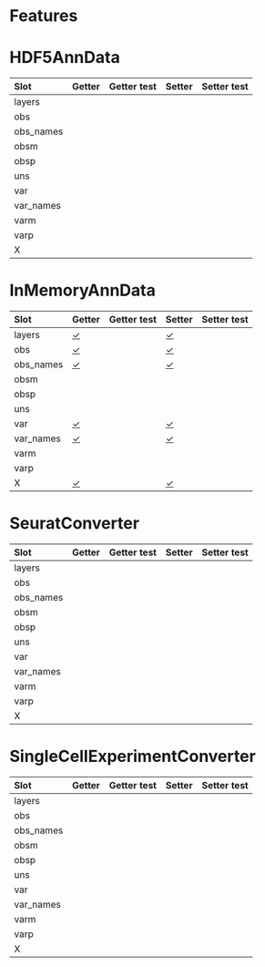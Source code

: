 # Features

# HDF5AnnData

| Slot      | Getter | Getter test | Setter | Setter test |
|:----------|:-------|:------------|:-------|:------------|
| layers    |        |             |        |             |
| obs       |        |             |        |             |
| obs_names |        |             |        |             |
| obsm      |        |             |        |             |
| obsp      |        |             |        |             |
| uns       |        |             |        |             |
| var       |        |             |        |             |
| var_names |        |             |        |             |
| varm      |        |             |        |             |
| varp      |        |             |        |             |
| X         |        |             |        |             |

# InMemoryAnnData

| Slot      | Getter                                                                      | Getter test | Setter                                                                      | Setter test |
|:----------|:----------------------------------------------------------------------------|:------------|:----------------------------------------------------------------------------|:------------|
| layers    | [✓](https://github.com/scverse/anndataR/blob/main/R/InMemoryAnnData.R#L158) |             | [✓](https://github.com/scverse/anndataR/blob/main/R/InMemoryAnnData.R#L161) |             |
| obs       | [✓](https://github.com/scverse/anndataR/blob/main/R/InMemoryAnnData.R#L171) |             | [✓](https://github.com/scverse/anndataR/blob/main/R/InMemoryAnnData.R#L174) |             |
| obs_names | [✓](https://github.com/scverse/anndataR/blob/main/R/InMemoryAnnData.R#L199) |             | [✓](https://github.com/scverse/anndataR/blob/main/R/InMemoryAnnData.R#L202) |             |
| obsm      |                                                                             |             |                                                                             |             |
| obsp      |                                                                             |             |                                                                             |             |
| uns       |                                                                             |             |                                                                             |             |
| var       | [✓](https://github.com/scverse/anndataR/blob/main/R/InMemoryAnnData.R#L184) |             | [✓](https://github.com/scverse/anndataR/blob/main/R/InMemoryAnnData.R#L187) |             |
| var_names | [✓](https://github.com/scverse/anndataR/blob/main/R/InMemoryAnnData.R#L214) |             | [✓](https://github.com/scverse/anndataR/blob/main/R/InMemoryAnnData.R#L217) |             |
| varm      |                                                                             |             |                                                                             |             |
| varp      |                                                                             |             |                                                                             |             |
| X         | [✓](https://github.com/scverse/anndataR/blob/main/R/InMemoryAnnData.R#L146) |             | [✓](https://github.com/scverse/anndataR/blob/main/R/InMemoryAnnData.R#L149) |             |

# SeuratConverter

| Slot      | Getter | Getter test | Setter | Setter test |
|:----------|:-------|:------------|:-------|:------------|
| layers    |        |             |        |             |
| obs       |        |             |        |             |
| obs_names |        |             |        |             |
| obsm      |        |             |        |             |
| obsp      |        |             |        |             |
| uns       |        |             |        |             |
| var       |        |             |        |             |
| var_names |        |             |        |             |
| varm      |        |             |        |             |
| varp      |        |             |        |             |
| X         |        |             |        |             |

# SingleCellExperimentConverter

| Slot      | Getter | Getter test | Setter | Setter test |
|:----------|:-------|:------------|:-------|:------------|
| layers    |        |             |        |             |
| obs       |        |             |        |             |
| obs_names |        |             |        |             |
| obsm      |        |             |        |             |
| obsp      |        |             |        |             |
| uns       |        |             |        |             |
| var       |        |             |        |             |
| var_names |        |             |        |             |
| varm      |        |             |        |             |
| varp      |        |             |        |             |
| X         |        |             |        |             |
